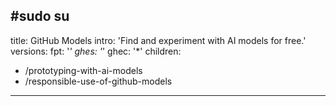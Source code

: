#sudo su 
---
title: GitHub Models
intro: 'Find and experiment with AI models for free.'
versions:
  fpt: '*'
  ghes: '*'
  ghec: '*'
children:
  - /prototyping-with-ai-models
  - /responsible-use-of-github-models
---

